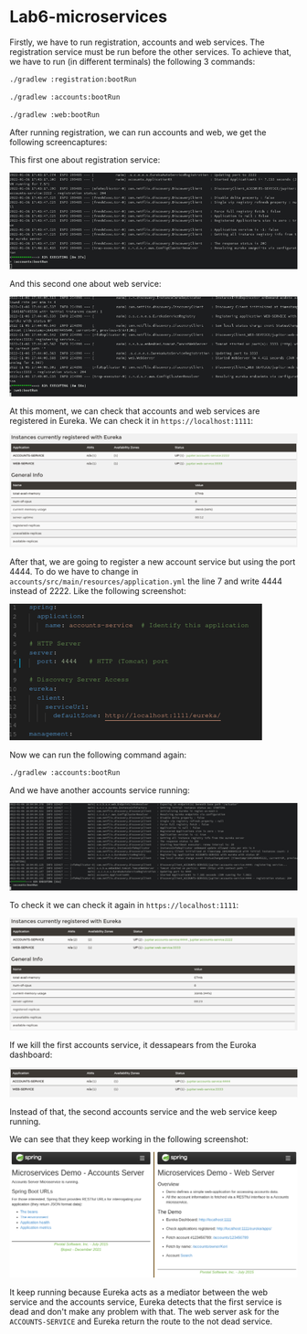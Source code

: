 # Lab6-microservices

Firstly, we have to run registration, accounts and web services. The registration service must be run before the other services. To achieve that, we have to run (in different terminals) the following 3 commands:

```bash
./gradlew :registration:bootRun
```

```bash
./gradlew :accounts:bootRun
```

```bash
./gradlew :web:bootRun
```

After running registration, we can run accounts and web, we get the following screencaptures:

This first one about registration service:

![accounts_log](images/accounts_log.png)

And this second one about web service:

![web_log](images/web_log.png)

At this moment, we can check that accounts and web services are registered in Eureka. We can check it in `https://localhost:1111`:

![eureka_instances](images/eureka_instances.png)

After that, we are going to register a new account service but using the port 4444. To do we have to change in `accounts/src/main/resources/application.yml` the line 7 and write 4444 instead of 2222. Like the following screenshot:

![4444_change](images/4444_change.png)

Now we can run the following command again:

```bash
./gradlew :accounts:bootRun
```

And we have another accounts service running:

![4444_running](images/4444_running.png)

To check it we can check it again in `https://localhost:1111`:

![4444_eureka](images/4444_eureka.png)

If we kill the first accounts service, it dessapears from the Euroka dashboard:

![2222_kill_eureka](images/2222_kill_eureka.png)

Instead of that, the second accounts service and the web service keep running.

We can see that they keep working in the following screenshot:

![keep_running](images/keep_running.png)

It keep running because Eureka acts as a mediator between the web service and the accounts service, Eureka detects that the first service is dead and don't make any problem with that. The web server ask for the `ACCOUNTS-SERVICE` and Eureka return the route to the not dead service.